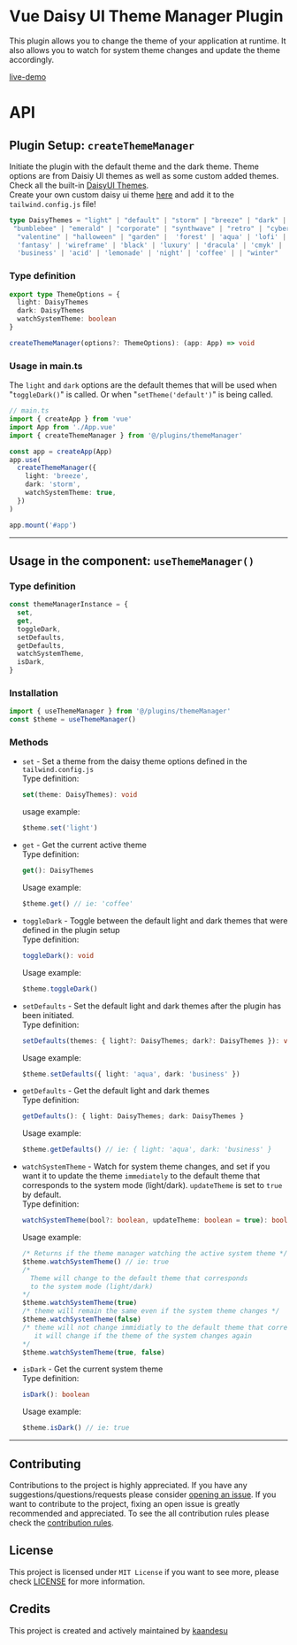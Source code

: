 # Vue Daisy UI Theme Manager Plugin

This plugin allows you to change the theme of your application at runtime. It also allows you to watch for system theme changes and update the theme accordingly.

[live-demo](https://kaandesu.github.io/vue-daisyui-theme-manager/)

# API

## Plugin Setup: `createThemeManager`

Initiate the plugin with the default theme and the dark theme. Theme options are from Daisiy UI themes as well as some custom added themes. Check all the built-in [DaisyUI Themes](https://daisyui.com/docs/themes/). <br> Create your own custom daisy ui theme [here](https://daisyui.com/theme-generator/) and add it to the `tailwind.config.js` file! <br>

```ts
type DaisyThemes = "light" | "default" | "storm" | "breeze" | "dark" | "cupcake" |
 "bumblebee" | "emerald" | "corporate" | "synthwave" | "retro" | "cyberpunk" |
  "valentine" | "halloween" | "garden" |  'forest' | 'aqua' | 'lofi' | 'pastel' |
  'fantasy' | 'wireframe' | 'black' | 'luxury' | 'dracula' | 'cmyk' | 'autumn' |
  'business' | 'acid' | 'lemonade' | 'night' | 'coffee' | | "winter"
```

### Type definition

```ts
export type ThemeOptions = {
  light: DaisyThemes
  dark: DaisyThemes
  watchSystemTheme: boolean
}

createThemeManager(options?: ThemeOptions): (app: App) => void
```

### Usage in main.ts

The `light` and `dark` options are the default themes that will be used when "`toggleDark()`" is called. Or when "`setTheme('default')`" is being called.

```ts
// main.ts
import { createApp } from 'vue'
import App from './App.vue'
import { createThemeManager } from '@/plugins/themeManager'

const app = createApp(App)
app.use(
  createThemeManager({
    light: 'breeze',
    dark: 'storm',
    watchSystemTheme: true,
  })
)

app.mount('#app')
```

<hr />

## Usage in the component: `useThemeManager()`

### Type definition

```ts
const themeManagerInstance = {
  set,
  get,
  toggleDark,
  setDefaults,
  getDefaults,
  watchSystemTheme,
  isDark,
}
```

### Installation

```ts
import { useThemeManager } from '@/plugins/themeManager'
const $theme = useThemeManager()
```

### Methods

- `set` - Set a theme from the daisy theme options defined in the `tailwind.config.js`<br> Type definition:
  ```ts
  set(theme: DaisyThemes): void
  ```
  usage example:
  ```ts
  $theme.set('light')
  ```
- `get` - Get the current active theme <br> Type definition:
  ```ts
  get(): DaisyThemes
  ```
  Usage example:
  ```ts
  $theme.get() // ie: 'coffee'
  ```
- `toggleDark` - Toggle between the default light and dark themes that were defined in the plugin setup <br> Type definition:
  ```ts
  toggleDark(): void
  ```
  Usage example:
  ```ts
  $theme.toggleDark()
  ```
- `setDefaults` - Set the default light and dark themes after the plugin has been initiated. <br> Type definition:
  ```ts
  setDefaults(themes: { light?: DaisyThemes; dark?: DaisyThemes }): void
  ```
  Usage example:
  ```ts
  $theme.setDefaults({ light: 'aqua', dark: 'business' })
  ```
- `getDefaults` - Get the default light and dark themes <br> Type definition:
  ```ts
  getDefaults(): { light: DaisyThemes; dark: DaisyThemes }
  ```
  Usage example:
  ```ts
  $theme.getDefaults() // ie: { light: 'aqua', dark: 'business' }
  ```
- `watchSystemTheme` - Watch for system theme changes, and set if you want it to update the theme `immediately` to the default theme that corresponds to the system mode (light/dark). `updateTheme` is set to `true` by default. <br> Type definition:
  ```ts
  watchSystemTheme(bool?: boolean, updateTheme: boolean = true): boolean
  ```
  Usage example:
  ```ts
  /* Returns if the theme manager watching the active system theme */
  $theme.watchSystemTheme() // ie: true
  /*
    Theme will change to the default theme that corresponds
    to the system mode (light/dark)
  */
  $theme.watchSystemTheme(true)
  /* theme will remain the same even if the system theme changes */
  $theme.watchSystemTheme(false)
  /* theme will not change immidiatly to the default theme that corresponds to the system mode (light/dark)
     it will change if the theme of the system changes again
  */
  $theme.watchSystemTheme(true, false)
  ```
- `isDark` - Get the current system theme <br> Type definition:
  ```ts
  isDark(): boolean
  ```
  Usage example:
  ```ts
  $theme.isDark() // ie: true
  ```

<hr>

## Contributing

Contributions to the project is highly appreciated. If you have any suggestions/questions/requests please consider [opening an issue](https://github.com/kaandesu/vue-daisyui-theme-manager/issues/new). If you want to contribute to the project, fixing an open issue is greatly recommended and appreciated. To see the all contribution rules please check the [contribution rules](CONTRIBUTING.md).

## License

This project is licensed under `MIT License` if you want to see more, please check [LICENSE](LICENSE) for more information.

## Credits

This project is created and actively maintained by [kaandesu](https://github.com/kaandesu)
